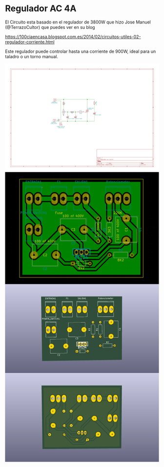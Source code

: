 # Regulador AC 4A

El Circuito esta basado en el regulador de 3800W que hizo Jose Manuel (@TerrazoCultor) que puedes ver en su blog 

https://100ciaencasa.blogspot.com.es/2014/02/circuitos-utiles-02-regulador-corriente.html


Este regulador puede controlar hasta una corriente de 900W, ideal para un taladro o un torno manual.

<img src="img/Regulador-ac-4a.sch.svg" align="center">
<img src="img/PCB.png" align="center">
<img src="img/Regulador-ac-4a.png" align="center">
<img src="img/Regulador-ac-4a-b.png" align="center">

